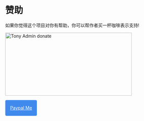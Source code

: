 # 赞助

如果你觉得这个项目对你有帮助，你可以帮作者买一杯咖啡表示支持!

<img alt="Tony Admin donate" width="400" height="200" src="https://crlang.com/sponsor2.png">

<a style="display: block;width: 100px;height: 50px;line-height: 50px; color: #fff;text-align: center; background: #408aed;border-radius: 4px;" href="https://www.paypal.com/paypalme/crlang123">Paypal Me</a>
